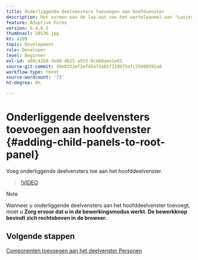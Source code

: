 ```yaml
---
title: Onderliggende deelvensters toevoegen aan hoofdvenster
description: Het vormen van de lay-out van het wortelpaneel aan "Lusjes op Linker"en voeg kindpanelen aan het wortelpaneel toe.
feature: Adaptive Forms
version: 6.4,6.5
thumbnail: 28536.jpg
kt: 4209
topic: Development
role: Developer
level: Beginner
exl-id: a68c41b8-3e80-4b25-a933-9ceb8aee1e01
source-git-commit: 38e0332ef2ef45a73a81f318975afc25600392a8
workflow-type: tm+mt
source-wordcount: '73'
ht-degree: 0%

---
```


# Onderliggende deelvensters toevoegen aan hoofdvenster {#adding-child-panels-to-root-panel}

Voeg onderliggende deelvensters toe aan het hoofddeelvenster.


>[!VIDEO](https://video.tv.adobe.com/v/28536?quality=12&learn=on)

>[!NOTE]
>Wanneer u onderliggende deelvensters aan het hoofddeelvenster toevoegt, moet u **Zorg ervoor dat u in de bewerkingsmodus werkt. De bewerkknop bevindt zich rechtsboven in de browser.**

## Volgende stappen

[Componenten toevoegen aan het deelvenster Personen](./adding-components-to-people-panel.md)
